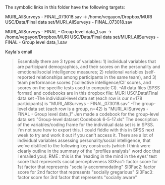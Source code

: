 The symbolic links in this folder have the following targets:

MURI_AllSurveys - FINAL_073018.sav -> /home/vegayon/Dropbox/MURI USC/Data/Final data set/MURI_AllSurveys - FINAL_073018.sav

MURI_AllSurveys - FINAL - Group level data_1.sav -> /home/vegayon/Dropbox/MURI USC/Data/Final data set/MURI_AllSurveys - FINAL - Group level data_1.sav

Kayla's email

> Essentially there are 3 types of variables: 1) individual variables that are participant demographics, and their scores on the personality and emotional/social intelligence measures; 2) relational variables (self-reported relationships among participants in the same team), and 3) team performance scores ('collective intelligence/CI' scores, and scores on the specific tests used to compute CI). 
-All data files (SPSS format) and codebooks are in this dropbox file: MURI USC\Data\Final data set
-The individual-level data set (each row is our n=178 participants) is "MURI_AllSurveys - FINAL_073018.sav"
-The group-level data set (each row is a group, n=42) is "MURI_AllSurveys - FINAL - Group level data_1"
Jen made a codebook for the group-level data set: "Group-level dataset Codebook 6-5-17.xls" 
The description of the variables/coding frame for the individual data set is in SPSS. I'm not sure how to export this. I could fiddle with this in SPSS next week to try and work it out if you can't access it. 
There are a lot of individual variables assessing personality/social intelligence, that we've distilled to the following key constructs (which I think were clearly outline in the summary of the "profiles analysis" word doc that I emailed you):
RME : this is the 'reading in the mind in the eyes' test score that represents social perceptiveness
SI3Fac1:  factor score for 1st factor that represents "socially accommodating" 
SI3Fac2:  factor score for 2nd factor that represents  "socially gregarious" 
SI3Fac3: factor score for 3rd factor that represents "socially aware" 
